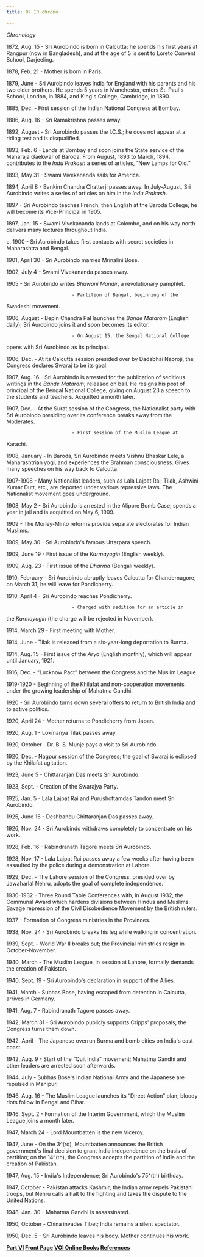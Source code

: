 ```yaml
---
title: 07 IR chrono

---
```

<div class="Section1">

 

*Chronology*

1872, Aug. 15      - Sri Aurobindo is born in Calcutta; he spends his
first years at Rangpur (now in Bangladesh), and at the age of 5 is sent
to Loreto Convent School, Darjeeling.

1878, Feb. 21      - Mother is born in Paris.

1879, June          - Sri Aurobindo leaves India for England with his
parents and his two elder brothers. He spends 5 years in Manchester,
enters St. Paul's School, London, in 1884, and King's College,
Cambridge, in 1890.

1885, Dec.           - First session of the Indian National Congress at
Bombay.

1886, Aug. 16      - Sri Ramakrishna passes away.

1892, August       - Sri Aurobindo passes the I.C.S.; he does not appear
at a riding test and is disqualified.

1893, Feb. 6        - Lands at Bombay and soon joins the State service
of the Maharaja Gaekwar of Baroda. From August, 1893 to March, 1894,
contributes to the *Indu Prakash* a series of articles, “New Lamps for
Old.”

1893, May 31      - Swami Vivekananda sails for America.

1894, April 8        - Bankim Chandra Chatterji passes away. In
July-August, Sri Aurobindo writes a series of articles on him in the
*Indu Prakash*.

1897                    - Sri Aurobindo teaches French, then English at
the Baroda College; he will become its Vice-Principal in 1905.

1897, Jan. 15      - Swami Vivekananda lands at Colombo, and on his way
north delivers many lectures throughout India.

c. 1900                - Sri Aurobindo takes first contacts with secret
societies in Maharashtra and Bengal.

1901, April 30      - Sri Aurobindo marries Mrinalini Bose.

1902, July 4         - Swami Vivekananda passes away.

1905                    - Sri Aurobindo writes *Bhawani Mandir*, a
revolutionary pamphlet.

                            - Partition of Bengal, beginning of the
Swadeshi movement.

1906, August       - Bepin Chandra Pal launches the *Bande Mataram*
(English daily); Sri Aurobindo joins it and soon becomes its editor.

                            - On August 15, the Bengal National College
opens with Sri Aurobindo as its principal.

1906, Dec.           - At its Calcutta session presided over by Dadabhai
Naoroji, the Congress declares Swaraj to be its goal.

1907, Aug. 16      - Sri Aurobindo is arrested for the publication of
seditious writings in the *Bande Mataram*; released on bail. He resigns
his post of principal of the Bengal National College, giving on August
23 a speech to the students and teachers. Acquitted a month later.

1907, Dec.           - At the Surat session of the Congress, the
Nationalist party with Sri Aurobindo presiding over its conference
breaks away from the Moderates.

                            - First session of the Muslim League at
Karachi.

1908, January     - In Baroda, Sri Aurobindo meets Vishnu Bhaskar Lele,
a Maharashtrian yogi, and experiences the Brahman consciousness. Gives
many speeches on his way back to Calcutta.

1907-1908           - Many Nationalist leaders, such as Lala Lajpat Rai,
Tilak, Ashwini Kumar Dutt, etc., are deported under various repressive
laws. The Nationalist movement goes underground.

1908, May 2        - Sri Aurobindo is arrested in the Alipore Bomb Case;
spends a year in jail and is acquitted on May 6, 1909.

1909                    - The Morley-Minto reforms provide separate
electorates for Indian Muslims.

1909, May 30      - Sri Aurobindo's famous Uttarpara speech.

1909, June 19     - First issue of the *Karmayogin* (English weekly).

1909, Aug. 23      - First issue of the *Dharma* (Bengali weekly).

1910, February    - Sri Aurobindo abruptly leaves Calcutta for
Chandernagore; on March 31, he will leave for Pondicherry.

1910, April 4        - Sri Aurobindo reaches Pondicherry.

                            - Charged with sedition for an article in
the *Karmayogin* (the charge will be rejected in November).

1914, March 29   - First meeting with Mother.

1914, June          - Tilak is released from a six-year-long deportation
to Burma.

1914, Aug. 15      - First issue of the *Arya* (English monthly), which
will appear until January, 1921.

1916, Dec.           - “Lucknow Pact” between the Congress and the
Muslim League.

1919-1920           - Beginning of the Khilafat and non-cooperation
movements under the growing leadership of Mahatma Gandhi.

1920                    - Sri Aurobindo turns down several offers to
return to British India and to active politics.

1920, April 24      - Mother returns to Pondicherry from Japan.

1920, Aug. 1        - Lokmanya Tilak passes away.

1920, October     - Dr. B. S. Munje pays a visit to Sri Aurobindo.

1920, Dec.           - Nagpur session of the Congress; the goal of
Swaraj is eclipsed by the Khilafat agitation.

1923, June 5       - Chittaranjan Das meets Sri Aurobindo.

1923, Sept.          - Creation of the Swarajya Party.

1925, Jan. 5        - Lala Lajpat Rai and Purushottamdas Tandon meet Sri
Aurobindo.

1925, June 16     - Deshbandu Chittaranjan Das passes away.

1926, Nov. 24      - Sri Aurobindo withdraws completely to concentrate
on his work.

1928, Feb. 16      - Rabindranath Tagore meets Sri Aurobindo.

1928, Nov. 17      - Lala Lajpat Rai passes away a few weeks after
having been assaulted by the police during a demonstration at Lahore.

1929, Dec.           - The Lahore session of the Congress, presided over
by Jawaharlal Nehru, adopts the goal of complete independence.

1930-1932           - Three Round Table Conferences with, in August
1932, the Communal Award which hardens divisions between Hindus and
Muslims. Savage repression of the Civil Disobedience Movement by the
British rulers.

1937                    - Formation of Congress ministries in the
Provinces.

1938, Nov. 24      - Sri Aurobindo breaks his leg while walking in
concentration.

1939, Sept.          - World War II breaks out; the Provincial
ministries resign in October-November.

1940, March        - The Muslim League, in session at Lahore, formally
demands the creation of Pakistan.

1940, Sept. 19     - Sri Aurobindo's declaration in support of the
Allies.

1941, March        - Subhas Bose, having escaped from detention in
Calcutta, arrives in Germany.

1941, Aug. 7        - Rabindranath Tagore passes away.

1942, March 31   - Sri Aurobindo publicly supports Cripps' proposals;
the Congress turns them down.

1942, April           - The Japanese overrun Burma and bomb cities on
India's east coast.

1942, Aug. 9        - Start of the “Quit India” movement; Mahatma Gandhi
and other leaders are arrested soon afterwards.

1944, July            - Subhas Bose's Indian National Army and the
Japanese are repulsed in Manipur.

1946, Aug. 16      - The Muslim League launches its “Direct Action”
plan; bloody riots follow in Bengal and Bihar.

1946, Sept. 2       - Formation of the Interim Government, which the
Muslim League joins a month later.

1947, March 24   - Lord Mountbatten is the new Viceroy.

1947, June          - On the 3^(rd), Mountbatten announces the British
government's final decision to grant India independence on the basis of
partition; on the 14^(th), the Congress accepts the partition of India
and the creation of Pakistan.

1947, Aug. 15      - India's Independence; Sri Aurobindo's 75^(th)
birthday.

1947, October     - Pakistan attacks Kashmir; the Indian army repels
Pakistani troops, but Nehru calls a halt to the fighting and takes the
dispute to the United Nations.

1948, Jan. 30      - Mahatma Gandhi is assassinated.

1950, October     - China invades Tibet; India remains a silent
spectator.

1950, Dec. 5        - Sri Aurobindo leaves his body. Mother continues
his work.

  

 

</div>

  
  
  

**[Part VI](IR_part6.htm)      [Front Page](IR_frontpage.htm)    [VOI
Online Books](http://www.voiceofdharma.org/books/)
    [References](IR_ref.htm)**
